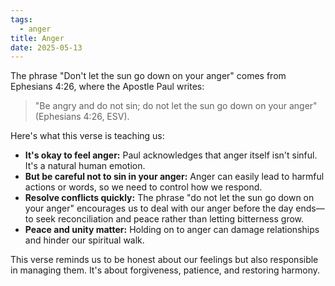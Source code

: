 ```yaml
---
tags:
  - anger
title: Anger
date: 2025-05-13
---
```

The phrase "Don't let the sun go down on your anger" comes from Ephesians 4:26, where the Apostle Paul writes:

> "Be angry and do not sin; do not let the sun go down on your anger" (Ephesians 4:26, ESV).

Here's what this verse is teaching us:

- **It's okay to feel anger:** Paul acknowledges that anger itself isn't sinful. It's a natural human emotion.
- **But be careful not to sin in your anger:** Anger can easily lead to harmful actions or words, so we need to control how we respond.
- **Resolve conflicts quickly:** The phrase "do not let the sun go down on your anger" encourages us to deal with our anger before the day ends—to seek reconciliation and peace rather than letting bitterness grow.
- **Peace and unity matter:** Holding on to anger can damage relationships and hinder our spiritual walk.

This verse reminds us to be honest about our feelings but also responsible in managing them. It's about forgiveness, patience, and restoring harmony.